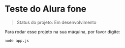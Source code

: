 # Teste do Alura fone

> Status do projeto: Em desenvolvimento

Para rodar esse projeto na sua máquina, por favor digite:

```
node app.js
```
